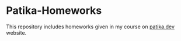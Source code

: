 # Patika-Homeworks
This repository includes homeworks given in my course on [patika.dev](https://www.patika.dev/tr) website. 
